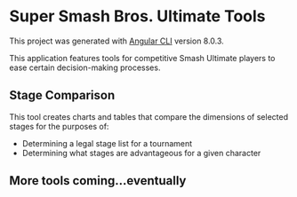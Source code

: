 # Super Smash Bros. Ultimate Tools

This project was generated with [Angular CLI](https://github.com/angular/angular-cli) version 8.0.3.

This application features tools for competitive Smash Ultimate players to ease certain decision-making processes.

## Stage Comparison

This tool creates charts and tables that compare the dimensions of selected stages for the purposes of:

* Determining a legal stage list for a tournament
* Determining what stages are advantageous for a given character

## More tools coming...eventually